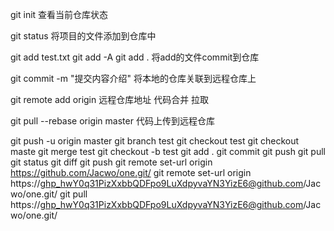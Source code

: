 git init
查看当前仓库状态

git status
将项目的文件添加到仓库中

git add test.txt
git add -A
git add .
将add的文件commit到仓库

git commit -m "提交内容介绍"
将本地的仓库关联到远程仓库上

git remote add origin 远程仓库地址
代码合并 拉取

git pull --rebase origin master
代码上传到远程仓库

git push -u origin master
git branch test
git checkout test
git checkout maste
git merge test
git checkout -b test
git add .
git commit 
git push
git pull
git status
git diff
git push
git remote set-url origin https://github.com/Jacwo/one.git/
git remote set-url origin https://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@github.com/Jacwo/one.git/
git pull https://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@github.com/Jacwo/one.git/



